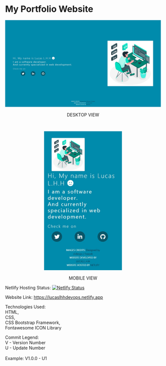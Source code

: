 # My Portfolio Website

<p align="center"> 
  <kbd>
    <img src="https://github.com/hvlhasanka/my-portfolio/blob/master/screenshots/v0.0.1/desktopView.JPG"></img>
  </kbd>
</p>
<p align="center">DESKTOP VIEW</p>

<br>

<p align="center"> 
  <kbd>
    <img src="https://github.com/hvlhasanka/my-portfolio/blob/master/screenshots/v0.0.1/mobileView.JPG" height="30%" width="50%"></img>
  </kbd>
</p>
<p align="center">MOBILE VIEW</p>

Netlify Hosting Status: [![Netlify Status](https://api.netlify.com/api/v1/badges/dc8a0cbb-6e07-411c-9a68-6097c48b1bec/deploy-status)](https://app.netlify.com/sites/lucaslhhdevops/deploys)

Website Link: https://lucaslhhdevops.netlify.app

Technologies Used:<br>
HTML,<br>
CSS,<br>
CSS Bootstrap Framework,<br>
Fontawesome ICON Library<br>

Commit Legend: <br>
V - Version Number <br>
U - Update Number
<br><br>
Example: V1.0.0 - U1
